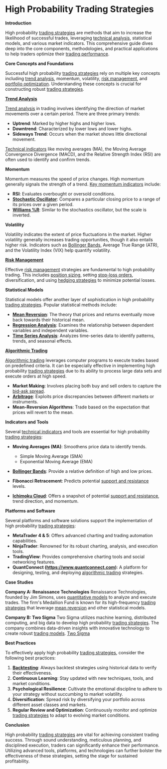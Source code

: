 # High Probability Trading Strategies

**Introduction**

High probability [trading strategies](../t/trading_strategies.md) are methods that aim to increase the likelihood of successful trades, leveraging [technical analysis](../t/technical_analysis.md), statistical models, and various market indicators. This comprehensive guide dives deep into the core components, methodologies, and practical applications to help traders optimize their [trading performance](../t/trading_performance.md).

**Core Concepts and Foundations**

Successful high probability [trading strategies](../t/trading_strategies.md) rely on multiple key concepts including [trend analysis](../t/trend_analysis.md), momentum, volatility, [risk management](../r/risk_management.md), and [portfolio optimization](../p/portfolio_optimization.md). Understanding these concepts is crucial for constructing robust [trading strategies](../t/trading_strategies.md).

**[Trend Analysis](../t/trend_analysis.md)**

[Trend analysis](../t/trend_analysis.md) in trading involves identifying the direction of market movements over a certain period. There are three primary trends:
- **Uptrend**: Marked by higher highs and higher lows.
- **Downtrend**: Characterized by lower lows and lower highs.
- **Sideways Trend**: Occurs when the market shows little directional movement.
 
[Technical indicators](../t/technical_indicators.md) like moving averages (MA), the Moving Average Convergence Divergence (MACD), and the Relative Strength Index (RSI) are often used to identify and confirm trends.

**Momentum**

Momentum measures the speed of price changes. High momentum generally signals the strength of a trend. [Key momentum indicators](../k/key_momentum_indicators.md) include:
- **RSI**: Evaluates overbought or oversold conditions.
- **[Stochastic Oscillator](../s/stochastic_oscillator.md)**: Compares a particular closing price to a range of its prices over a given period.
- **[Williams %R](../w/williams_%r.md)**: Similar to the stochastics oscillator, but the scale is inverted.

**Volatility**

Volatility indicates the extent of price fluctuations in the market. Higher volatility generally increases trading opportunities, though it also entails higher risk. Indicators such as [Bollinger Bands](../b/bollinger_bands.md), Average True Range (ATR), and the Volatility Index (VIX) help quantify volatility.

**[Risk Management](../r/risk_management.md)**

Effective [risk management](../r/risk_management.md) strategies are fundamental to high probability trading. This includes [position sizing](../p/position_sizing.md), setting [stop-loss orders](../s/stop-loss_orders.md), diversification, and using [hedging strategies](../h/hedging_strategies.md) to minimize potential losses.

**Statistical Models**

Statistical models offer another layer of sophistication in high probability [trading strategies](../t/trading_strategies.md). Popular statistical methods include:

- **[Mean Reversion](../m/mean_reversion.md)**: The theory that prices and returns eventually move back towards their historical mean.
- **[Regression Analysis](../r/regression_analysis.md)**: Examines the relationship between dependent variables and independent variables.
- **[Time Series Analysis](../t/time_series_analysis.md)**: Analyzes time-series data to identify patterns, trends, and seasonal effects.

**[Algorithmic Trading](../a/algorithmic_trading.md)**

[Algorithmic trading](../a/algorithmic_trading.md) leverages computer programs to execute trades based on predefined criteria. It can be especially effective in implementing high probability [trading strategies](../t/trading_strategies.md) due to its ability to process large data sets and execute orders at high speed.

- **Market Making**: Involves placing both buy and sell orders to capture the [bid-ask spread](../b/bid-ask_spread.md).
- **[Arbitrage](../a/arbitrage.md)**: Exploits price discrepancies between different markets or instruments.
- **Mean-Reversion Algorithms**: Trade based on the expectation that prices will revert to the mean.

**Indicators and Tools**

Several [technical indicators](../t/technical_indicators.md) and tools are essential for high probability [trading strategies](../t/trading_strategies.md):

- **Moving Averages (MA)**: Smoothens price data to identify trends.
  - Simple Moving Average (SMA)
  - Exponential Moving Average (EMA)
  
- **[Bollinger Bands](../b/bollinger_bands.md)**: Provide a relative definition of high and low prices.
- **Fibonacci Retracement**: Predicts potential [support and resistance](../s/support_and_resistance.md) levels.
- **[Ichimoku Cloud](../i/ichimoku_cloud.md)**: Offers a snapshot of potential [support and resistance](../s/support_and_resistance.md), trend direction, and momentum.
  
**Platforms and Software**

Several platforms and software solutions support the implementation of high probability [trading strategies](../t/trading_strategies.md):

- **MetaTrader 4 & 5**: Offers advanced charting and trading automation capabilities.
- **NinjaTrader**: Renowned for its robust charting, analysis, and execution tools.
- **TradingView**: Provides comprehensive charting tools and social networking features.
- **QuantConnect (https://www.quantconnect.com)**: A platform for designing, testing, and deploying [algorithmic trading](../a/algorithmic_trading.md) strategies.

**Case Studies**

**Company A: Renaissance Technologies**
Renaissance Technologies, founded by Jim Simons, uses [quantitative models](../q/quantitative_models.md) to analyze and execute trades. The firm's Medallion Fund is known for its high-frequency [trading strategies](../t/trading_strategies.md) that leverage [mean reversion](../m/mean_reversion.md) and other statistical models.

**Company B: Two Sigma**
Two Sigma utilizes machine learning, distributed computing, and big data to develop high probability [trading strategies](../t/trading_strategies.md). The company combines data-driven insights with innovative technology to create robust [trading models](../t/trading_models.md). [Two Sigma](https://www.twosigma.com)

**Best Practices**

To effectively apply high probability [trading strategies](../t/trading_strategies.md), consider the following best practices:

1. **[Backtesting](../b/backtesting.md)**: Always backtest strategies using historical data to verify their effectiveness.
2. **Continuous Learning**: Stay updated with new techniques, tools, and market conditions.
3. **Psychological Resilience**: Cultivate the emotional discipline to adhere to your strategy without succumbing to market volatility.
4. **Diversification**: Spread risk by diversifying your portfolio across different asset classes and markets.
5. **Regular Review and Optimization**: Continuously monitor and optimize [trading strategies](../t/trading_strategies.md) to adapt to evolving market conditions.

**Conclusion**

High probability [trading strategies](../t/trading_strategies.md) are vital for achieving consistent trading success. Through sound understanding, meticulous planning, and disciplined execution, traders can significantly enhance their performance. Utilizing advanced tools, platforms, and technologies can further bolster the effectiveness of these strategies, setting the stage for sustained profitability.

